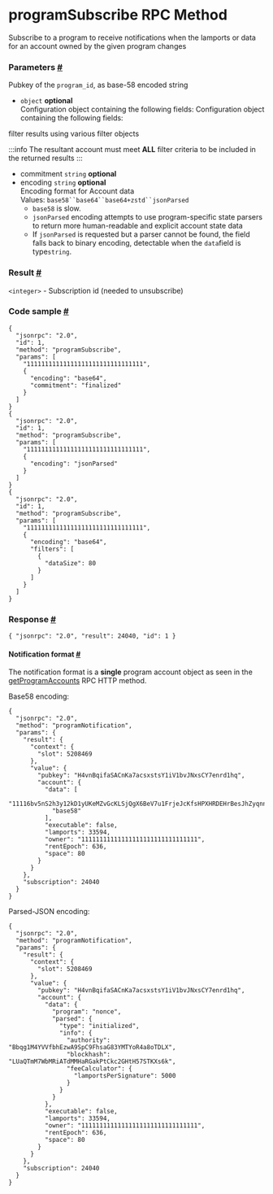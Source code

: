 # programSubscribe RPC Method 
Subscribe to a program to receive notifications when the lamports or data for an account owned by the given program changes

### Parameters [#](#parameters)

Pubkey of the `program_id`, as base-58 encoded string
- `object` **optional**  
Configuration object containing the following fields:
Configuration object containing the following fields:

filter results using various filter objects

:::info
The resultant account must meet **ALL** filter criteria to be included in the returned results
:::

- commitment `string` **optional**  
- encoding `string` **optional**  
Encoding format for Account data  
Values: `base58``base64``base64+zstd``jsonParsed`  
  - `base58` is slow.
  - `jsonParsed` encoding attempts to use program-specific state parsers to return more human-readable and explicit account state data
  - If `jsonParsed` is requested but a parser cannot be found, the field falls back to binary encoding, detectable when the `data`field is type`string`.

### Result [#](#result)

`<integer>` - Subscription id (needed to unsubscribe)

### Code sample [#](#code-sample)

```
{
  "jsonrpc": "2.0",
  "id": 1,
  "method": "programSubscribe",
  "params": [
    "11111111111111111111111111111111",
    {
      "encoding": "base64",
      "commitment": "finalized"
    }
  ]
}
{
  "jsonrpc": "2.0",
  "id": 1,
  "method": "programSubscribe",
  "params": [
    "11111111111111111111111111111111",
    {
      "encoding": "jsonParsed"
    }
  ]
}
{
  "jsonrpc": "2.0",
  "id": 1,
  "method": "programSubscribe",
  "params": [
    "11111111111111111111111111111111",
    {
      "encoding": "base64",
      "filters": [
        {
          "dataSize": 80
        }
      ]
    }
  ]
}
```


### Response [#](#response)

```
{ "jsonrpc": "2.0", "result": 24040, "id": 1 }
```


#### Notification format [#](#notification-format)

The notification format is a **single** program account object as seen in the [getProgramAccounts](/develop/rpcapi/intro/http/getprogramaccounts) RPC HTTP method.

Base58 encoding:

```
{
  "jsonrpc": "2.0",
  "method": "programNotification",
  "params": {
    "result": {
      "context": {
        "slot": 5208469
      },
      "value": {
        "pubkey": "H4vnBqifaSACnKa7acsxstsY1iV1bvJNxsCY7enrd1hq",
        "account": {
          "data": [
            "11116bv5nS2h3y12kD1yUKeMZvGcKLSjQgX6BeV7u1FrjeJcKfsHPXHRDEHrBesJhZyqnnq9qJeUuF7WHxiuLuL5twc38w2TXNLxnDbjmuR",
            "base58"
          ],
          "executable": false,
          "lamports": 33594,
          "owner": "11111111111111111111111111111111",
          "rentEpoch": 636,
          "space": 80
        }
      }
    },
    "subscription": 24040
  }
}
```


Parsed-JSON encoding:

```
{
  "jsonrpc": "2.0",
  "method": "programNotification",
  "params": {
    "result": {
      "context": {
        "slot": 5208469
      },
      "value": {
        "pubkey": "H4vnBqifaSACnKa7acsxstsY1iV1bvJNxsCY7enrd1hq",
        "account": {
          "data": {
            "program": "nonce",
            "parsed": {
              "type": "initialized",
              "info": {
                "authority": "Bbqg1M4YVVfbhEzwA9SpC9FhsaG83YMTYoR4a8oTDLX",
                "blockhash": "LUaQTmM7WbMRiATdMMHaRGakPtCkc2GHtH57STKXs6k",
                "feeCalculator": {
                  "lamportsPerSignature": 5000
                }
              }
            }
          },
          "executable": false,
          "lamports": 33594,
          "owner": "11111111111111111111111111111111",
          "rentEpoch": 636,
          "space": 80
        }
      }
    },
    "subscription": 24040
  }
}
```
